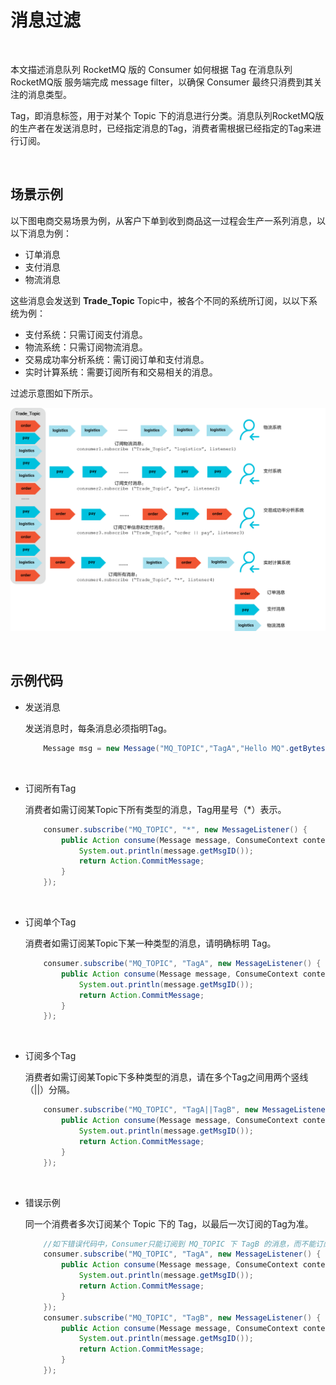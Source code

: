 # 消息过滤

&nbsp;

本文描述消息队列 RocketMQ 版的 Consumer 如何根据 Tag 在消息队列 RocketMQ版 服务端完成 message filter，以确保 Consumer 最终只消费到其关注的消息类型。

Tag，即消息标签，用于对某个 Topic 下的消息进行分类。消息队列RocketMQ版的生产者在发送消息时，已经指定消息的Tag，消费者需根据已经指定的Tag来进行订阅。

&nbsp;

## 场景示例

以下图电商交易场景为例，从客户下单到收到商品这一过程会生产一系列消息，以以下消息为例：

- 订单消息
- 支付消息
- 物流消息

这些消息会发送到 **Trade_Topic** Topic中，被各个不同的系统所订阅，以以下系统为例：

- 支付系统：只需订阅支付消息。
- 物流系统：只需订阅物流消息。
- 交易成功率分析系统：需订阅订单和支付消息。
- 实时计算系统：需要订阅所有和交易相关的消息。

过滤示意图如下所示。

![filtermessage](images/p69168.png)

&nbsp;

## 示例代码

- 发送消息

  发送消息时，每条消息必须指明Tag。

  ```java
      Message msg = new Message("MQ_TOPIC","TagA","Hello MQ".getBytes());                
  ```

&nbsp;

- 订阅所有Tag

  消费者如需订阅某Topic下所有类型的消息，Tag用星号（*）表示。

  ```java
      consumer.subscribe("MQ_TOPIC", "*", new MessageListener() {
          public Action consume(Message message, ConsumeContext context) {
              System.out.println(message.getMsgID());
              return Action.CommitMessage;
          }
      });                
  ```

&nbsp;

- 订阅单个Tag

  消费者如需订阅某Topic下某一种类型的消息，请明确标明 Tag。

  ```java
      consumer.subscribe("MQ_TOPIC", "TagA", new MessageListener() {
          public Action consume(Message message, ConsumeContext context) {
              System.out.println(message.getMsgID());
              return Action.CommitMessage;
          }
      });                
  ```

&nbsp;

- 订阅多个Tag

  消费者如需订阅某Topic下多种类型的消息，请在多个Tag之间用两个竖线（||）分隔。

  ```java
      consumer.subscribe("MQ_TOPIC", "TagA||TagB", new MessageListener() {
          public Action consume(Message message, ConsumeContext context) {
              System.out.println(message.getMsgID());
              return Action.CommitMessage;
          }
      });                
  ```

&nbsp;

- 错误示例

  同一个消费者多次订阅某个 Topic 下的 Tag，以最后一次订阅的Tag为准。

  ```java
      //如下错误代码中，Consumer只能订阅到 MQ_TOPIC 下 TagB 的消息，而不能订阅 TagA 的消息。
      consumer.subscribe("MQ_TOPIC", "TagA", new MessageListener() {
          public Action consume(Message message, ConsumeContext context) {
              System.out.println(message.getMsgID());
              return Action.CommitMessage;
          }
      });
      consumer.subscribe("MQ_TOPIC", "TagB", new MessageListener() {
          public Action consume(Message message, ConsumeContext context) {
              System.out.println(message.getMsgID());
              return Action.CommitMessage;
          }
      });                
  ```

&nbsp;